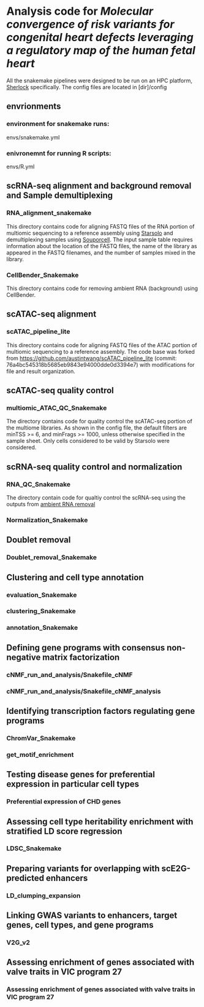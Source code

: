 # Analysis code for *Molecular convergence of risk variants for congenital heart defects leveraging a regulatory map of the human fetal heart*
All the snakemake pipelines were designed to be run on an HPC platform, [Sherlock](https://www.sherlock.stanford.edu) specifically. The config files are located in \[dir\]/config
## envrionments
  ### environment for snakemake runs:
  envs/snakemake.yml 
  ### enivronemnt for running R scripts:
  envs/R.yml

## scRNA-seq alignment and background removal and Sample demultiplexing
  ### RNA_alignment_snakemake
  This directory contains code for aligning FASTQ files of the RNA portion of multiomic sequencing to a reference assembly using [Starsolo](https://github.com/alexdobin/STAR/blob/master/docs/STARsolo.md) and demultiplexing samples using [Souporcell](https://github.com/wheaton5/souporcell). The input sample table requires information about the location of the FASTQ files, the name of the library as appeared in the FASTQ filenames, and the number of samples mixed in the library. 
  ### CellBender_Snakemake 
  This directory contains code for removing ambient RNA (background) using CellBender. 
  
## scATAC-seq alignment
  ### scATAC_pipeline_lite
  This directory contains code for aligning FASTQ files of the ATAC portion of multiomic sequencing to a reference assembly. The code base was forked from https://github.com/austintwang/scATAC_pipeline_lite (commit: 76a4bc545318b5685eb9843e94000dde0d3394e7) with modifications for file and result organization. 

## scATAC-seq quality control
  ### multiomic_ATAC_QC_Snakemake
  The directory contains code for quality control the scATAC-seq portion of the multiome libraries. As shown in the config file, the default filters are minTSS >= 6, and minFrags >= 1000, unless otherwise specified in the sample sheet. Only cells considered to be valid by Starsolo were considered. 

## scRNA-seq quality control and normalization
  ### RNA_QC_Snakemake
  The directory contain code for qualtiy control the scRNA-seq using the outputs from [ambient RNA removal](#cellbender_snakemake)
  ### Normalization_Snakemake
  
## Doublet removal
  ### Doublet_removal_Snakemake

## Clustering and cell type annotation
  ### evaluation_Snakemake
  ### clustering_Snakemake
  ### annotation_Snakemake

## Defining gene programs with consensus non-negative matrix factorization
  ### cNMF_run_and_analysis/Snakefile_cNMF
  ### cNMF_run_and_analysis/Snakefile_cNMF_analysis

## Identifying transcription factors regulating gene programs 
  ### ChromVar_Snakemake
  ### get_motif_enrichment

## Testing disease genes for preferential expression in particular cell types
  ### Preferential expression of CHD genes

## Assessing cell type heritability enrichment with stratified LD score regression
  ### LDSC_Snakemake 

## Preparing variants for overlapping with scE2G-predicted enhancers
  ### LD_clumping_expansion

## Linking GWAS variants to enhancers, target genes, cell types, and gene programs
  ### V2G_v2

## Assessing enrichment of genes associated with valve traits in VIC program 27 
  ### Assessing enrichment of genes associated with valve traits in VIC program 27






